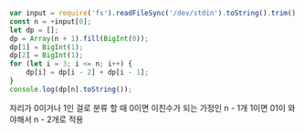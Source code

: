 ```javascript
var input = require('fs').readFileSync('/dev/stdin').toString().trim().split('\n'); 
const n = +input[0];
let dp = [];
dp = Array(n + 1).fill(BigInt(0));
dp[1] = BigInt(1);
dp[2] = BigInt(1);
for (let i = 3; i <= n; i++) {
    dp[i] = dp[i - 2] + dp[i - 1];
}
console.log(dp[n].toString());
```
자리가 0이거나 1인 걸로 분류 할 때 0이면 이친수가 되는 가정인 n - 1개 1이면 01이 와야해서 n - 2개로 적용
